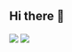 ## Hi there 👋
<img align = "center" src="https://github-readme-stats.vercel.app/api?username=L1nkM3tal555&show_icons=true&theme=dark"/>

<img align = "center" src="https://github-readme-stats.vercel.app/api/top-langs/?username=L1nkM3tal555&layout=compact&hide=jupyter%20notebook&langs_count=8"/>
<!--
**L1nkM3tal555/L1nkM3tal555** is a ✨ _special_ ✨ repository because its `README.md` (this file) appears on your GitHub profile.

Here are some ideas to get you started:

- 🔭 I’m currently working on ...
- 🌱 I’m currently learning ...
- 👯 I’m looking to collaborate on ...
- 🤔 I’m looking for help with ...
- 💬 Ask me about ...
- 📫 How to reach me: ...
- 😄 Pronouns: ...
- ⚡ Fun fact: ...
-->
